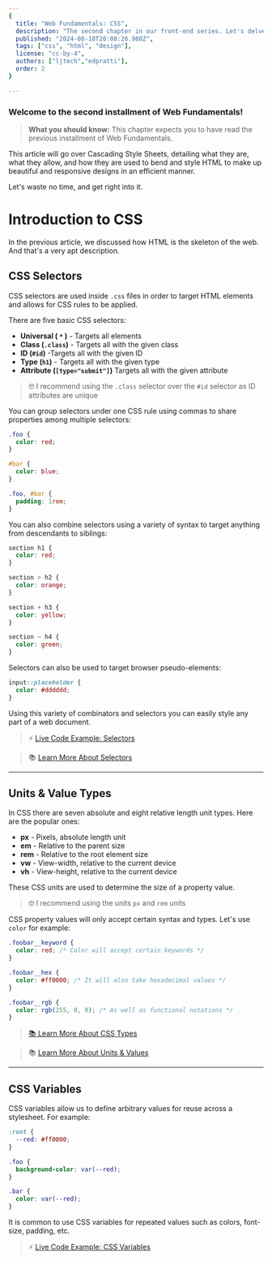 ```yaml
---
{
  title: "Web Fundamentals: CSS",
  description: "The second chapter in our front-end series. Let's delve right into the world of CSS, variables and selectors.",
  published: "2024-08-18T20:08:26.988Z",
  tags: ["css", "html", "design"],
  license: "cc-by-4",
  authors: ["ljtech","edpratti"],
  order: 2
}

---
```


### Welcome to the second installment of Web Fundamentals!

> **What you should know:**
> This chapter expects you to have read the previous installment of Web Fundamentals.

This article will go over Cascading Style Sheets, detailing what they are, what they allow, and how they are used to bend and style HTML to make up beautiful and responsive designs in an efficient manner. 

Let's waste no time, and get right into it.

# Introduction to CSS

In the previous article, we discussed how HTML is the skeleton of the web. And that's a very apt description.

## CSS Selectors

CSS selectors are used inside `.css` files in order to target HTML elements and allows for CSS rules to be applied.

There are five basic CSS selectors:

- **Universal ( `*` )** - Targets all elements
- **Class (`.class`)** - Targets all with the given class
- **ID (`#id`)** -Targets all with the given ID
- **Type (`h1`)** - Targets all with the given type
- **Attribute (`[type="submit"]`)** Targets all with the given attribute

> 🤓 I recommend using the `.class` selector over the `#id` selector as ID attributes are unique 

You can group selectors under one CSS rule using commas to share properties among multiple selectors:

```css
.foo {
  color: red;
}

#bar {
  color: blue;
}

.foo, #bar {
  padding: 1rem;
}
```

You can also combine selectors using a variety of syntax to target anything from descendants to siblings:

```css
section h1 {
  color: red;
}

section > h2 {
  color: orange;
}

section + h3 {
  color: yellow;
}

section ~ h4 {
  color: green;
}
```

Selectors can also be used to target browser pseudo-elements:

```css
input::placeholder {
  color: #dddddd;
}
```

Using this variety of combinators and selectors you can easily style any part of a web document.

> ⚡ [Live Code Example: Selectors](https://codesandbox.io/s/selectors-fqw6x?file=/styles.css)

> 📚 [Learn More About Selectors](https://developer.mozilla.org/en-US/docs/Web/CSS/CSS_Selectors)

---

## Units & Value Types

In CSS there are seven absolute and eight relative length unit types. Here are the popular ones:

- **px** - Pixels, absolute length unit
- **em** - Relative to the parent size
- **rem** - Relative to the root element size
- **vw** - View-width, relative to the current device
- **vh** - View-height, relative to the current device

These CSS units are used to determine the size of a property value.

> 🤓 I recommend using the units `px` and `rem` units

CSS property values will only accept certain syntax and types. Let's use `color` for example:

```css
.foobar__keyword {
  color: red; /* Color will accept certain keywords */	
}

.foobar__hex {
  color: #ff0000; /* It will also take hexadecimal values */
}

.foobar__rgb {
  color: rgb(255, 0, 0); /* As well as functional notations */
}
```

> [📚 Learn More About CSS Types](https://developer.mozilla.org/en-US/docs/Web/CSS/CSS_Types)

> 📚 [Learn More About Units & Values](https://developer.mozilla.org/en-US/docs/Learn/CSS/Building_blocks/Values_and_units)

---

## CSS Variables

CSS variables allow us to define arbitrary values for reuse across a stylesheet. For example:

```css
:root {
  --red: #ff0000;
}

.foo {
  background-color: var(--red);
}

.bar {
  color: var(--red);
}
```

It is common to use CSS variables for repeated values such as colors, font-size, padding, etc.

> ⚡ [Live Code Example: CSS Variables](https://codesandbox.io/s/css-variables-tx14z?file=/styles.css)
